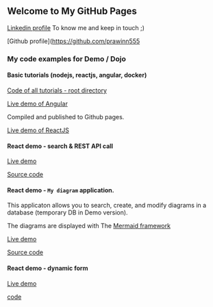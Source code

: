 ## Welcome to My GitHub Pages

[Linkedin profile](https://www.linkedin.com/in/prawee-sriplakich-47611613b/) 
To know me and keep in touch ;)

[Github profile](https://github.com/prawinn555



### My code examples for Demo / Dojo


#### Basic tutorials (nodejs, reactjs, angular, docker)

[Code of all tutorials - root directory](https://github.com/prawinn555/basictuto)

[Live demo of Angular](https://prawinn555.github.io/basictuto/angularfeatures/)

Compiled and published to Github pages.

[Live demo of ReactJS](https://prawinn555.github.io/basictuto/reactsample/)

#### React demo - search & REST API call

[Live demo](https://prawinn555.github.io/reactdemo-search/)

[Source code](https://github.com/prawinn555/reactdemo-search)


#### React demo - `My diagram` application.

This applicaton allows you to search, create, and modify diagrams in a database (temporary DB in Demo version).

The diagrams are displayed with The [Mermaid framework](https://mermaid-js.github.io/)

[Live demo](https://prawinn555.github.io/mydiagram/)

[Source code](https://github.com/prawinn555/mydiagram)




#### React demo - dynamic form

[Live demo](https://prawinn555.github.io/reactdemo/)

[code](https://github.com/prawinn555/reactdemo/)

